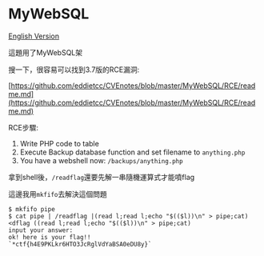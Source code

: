 # MyWebSQL

[English Version](https://balsn.tw/ctf_writeup/20190427-*ctf/#mywebsql)

這題用了MyWebSQL架

搜一下，很容易可以找到3.7版的RCE漏洞:

[https://github.com/eddietcc/CVEnotes/blob/master/MyWebSQL/RCE/readme.md](https://github.com/eddietcc/CVEnotes/blob/master/MyWebSQL/RCE/readme.md)

RCE步驟:

1. Write PHP code to table
2. Execute Backup database function and set filename to `anything.php`
3. You have a webshell now: `/backups/anything.php`

拿到shell後，`/readflag`還要先解一串隨機運算式才能噴flag

這邊我用`mkfifo`去解決這個問題

```
$ mkfifo pipe
$ cat pipe | /readflag |(read l;read l;echo "$(($l))\n" > pipe;cat) 
<dflag ((read l;read l;echo "$(($l))\n" > pipe;cat)
input your answer:
ok! here is your flag!!
`*ctf{h4E9PKLkr6HTO3JcRglVdYaBSA0eDU8y}`
```
